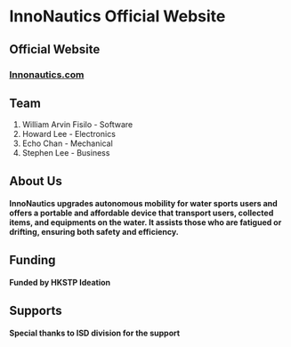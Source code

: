 # InnoNautics Official Website

## Official Website
### [Innonautics.com](https://innonautics.com/)

## Team
1. William Arvin Fisilo - Software
2. Howard Lee - Electronics
3. Echo Chan - Mechanical
4. Stephen Lee - Business

## About Us
#### InnoNautics upgrades autonomous mobility for water sports users and offers a portable and affordable device that transport users, collected items, and equipments on the water. It assists those who are fatigued or drifting, ensuring both safety and efficiency.

## Funding
#### Funded by HKSTP Ideation

## Supports
#### Special thanks to ISD division for the support